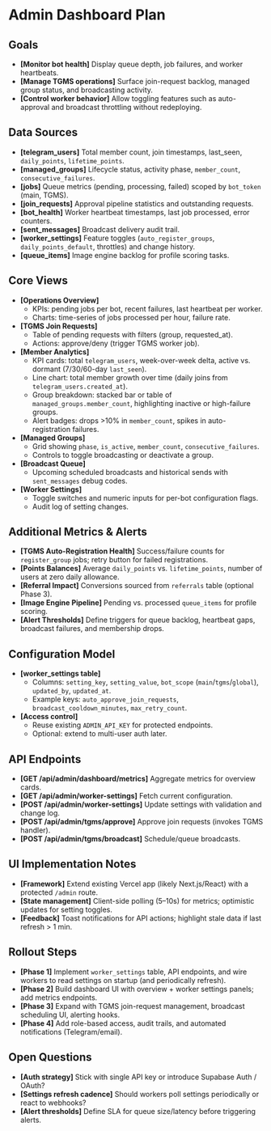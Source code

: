 # Admin Dashboard Plan

## Goals
- **[Monitor bot health]** Display queue depth, job failures, and worker heartbeats.
- **[Manage TGMS operations]** Surface join-request backlog, managed group status, and broadcasting activity.
- **[Control worker behavior]** Allow toggling features such as auto-approval and broadcast throttling without redeploying.

## Data Sources
- **[telegram_users]** Total member count, join timestamps, last_seen, `daily_points`, `lifetime_points`.
- **[managed_groups]** Lifecycle status, activity phase, `member_count`, `consecutive_failures`.
- **[jobs]** Queue metrics (pending, processing, failed) scoped by `bot_token` (main, TGMS).
- **[join_requests]** Approval pipeline statistics and outstanding requests.
- **[bot_health]** Worker heartbeat timestamps, last job processed, error counters.
- **[sent_messages]** Broadcast delivery audit trail.
- **[worker_settings]** Feature toggles (`auto_register_groups`, `daily_points_default`, throttles) and change history.
- **[queue_items]** Image engine backlog for profile scoring tasks.

## Core Views
- **[Operations Overview]**
  - KPIs: pending jobs per bot, recent failures, last heartbeat per worker.
  - Charts: time-series of jobs processed per hour, failure rate.
- **[TGMS Join Requests]**
  - Table of pending requests with filters (group, requested_at).
  - Actions: approve/deny (trigger TGMS worker job).
- **[Member Analytics]**
  - KPI cards: total `telegram_users`, week-over-week delta, active vs. dormant (7/30/60-day `last_seen`).
  - Line chart: total member growth over time (daily joins from `telegram_users.created_at`).
  - Group breakdown: stacked bar or table of `managed_groups.member_count`, highlighting inactive or high-failure groups.
  - Alert badges: drops >10% in `member_count`, spikes in auto-registration failures.
- **[Managed Groups]**
  - Grid showing `phase`, `is_active`, `member_count`, `consecutive_failures`.
  - Controls to toggle broadcasting or deactivate a group.
- **[Broadcast Queue]**
  - Upcoming scheduled broadcasts and historical sends with `sent_messages` debug codes.
- **[Worker Settings]**
  - Toggle switches and numeric inputs for per-bot configuration flags.
  - Audit log of setting changes.

## Additional Metrics & Alerts
- **[TGMS Auto-Registration Health]** Success/failure counts for `register_group` jobs; retry button for failed registrations.
- **[Points Balances]** Average `daily_points` vs. `lifetime_points`, number of users at zero daily allowance.
- **[Referral Impact]** Conversions sourced from `referrals` table (optional Phase 3).
- **[Image Engine Pipeline]** Pending vs. processed `queue_items` for profile scoring.
- **[Alert Thresholds]** Define triggers for queue backlog, heartbeat gaps, broadcast failures, and membership drops.

## Configuration Model
- **[worker_settings table]**
  - Columns: `setting_key`, `setting_value`, `bot_scope` (`main`/`tgms`/`global`), `updated_by`, `updated_at`.
  - Example keys: `auto_approve_join_requests`, `broadcast_cooldown_minutes`, `max_retry_count`.
- **[Access control]**
  - Reuse existing `ADMIN_API_KEY` for protected endpoints.
  - Optional: extend to multi-user auth later.

## API Endpoints
- **[GET /api/admin/dashboard/metrics]** Aggregate metrics for overview cards.
- **[GET /api/admin/worker-settings]** Fetch current configuration.
- **[POST /api/admin/worker-settings]** Update settings with validation and change log.
- **[POST /api/admin/tgms/approve]** Approve join requests (invokes TGMS handler).
- **[POST /api/admin/tgms/broadcast]** Schedule/queue broadcasts.

## UI Implementation Notes
- **[Framework]** Extend existing Vercel app (likely Next.js/React) with a protected `/admin` route.
- **[State management]** Client-side polling (5–10s) for metrics; optimistic updates for setting toggles.
- **[Feedback]** Toast notifications for API actions; highlight stale data if last refresh > 1 min.

## Rollout Steps
- **[Phase 1]** Implement `worker_settings` table, API endpoints, and wire workers to read settings on startup (and periodically refresh).
- **[Phase 2]** Build dashboard UI with overview + worker settings panels; add metrics endpoints.
- **[Phase 3]** Expand with TGMS join-request management, broadcast scheduling UI, alerting hooks.
- **[Phase 4]** Add role-based access, audit trails, and automated notifications (Telegram/email).

## Open Questions
- **[Auth strategy]** Stick with single API key or introduce Supabase Auth / OAuth?
- **[Settings refresh cadence]** Should workers poll settings periodically or react to webhooks?
- **[Alert thresholds]** Define SLA for queue size/latency before triggering alerts.
